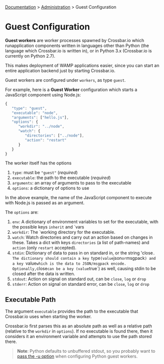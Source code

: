 [Documentation](.) > [Administration](Administration) > Guest Configuration

# Guest Configuration

**Guest workers** are worker processes spawned by Crossbar.io which runapplication components written in languages other than Python (the language which Crossbar.io is written in), or in Python 3.x (Crossbar.io is currently on Python 2.7).

This makes deployment of WAMP applications easier, since you can start an entire application backend just by starting Crossbar.io.

Guest workers are configured under `workers`, as type `guest`.

For example, here is a **Guest Worker** configuration which starts a JavaScript component using Node.js:

```javascript
{
   "type": "guest",
   "executable": "node",
   "arguments": ["hello.js"],
   "options": {
      "workdir": "../node",
      "watch": {
         "directories": ["../node"],
         "action": "restart"
      }
   }
}
```

The worker itself has the options

1. `type`: must be `"guest"` (*required*)
2. `executable`: the path to the executable (*required*)
3. `arguments`: an array of arguments to pass to the executable
4. `options`: a dictionary of options to use

In the above example, the name of the JavaScript component to execute with Node.js is passed as an argument.

The `options` are:

1. `env`: A dictionary of environment variables to set for the executable, with the possible keys `inherit` and `vars
2. `workdir`: The `working directory for the executable.
3. `watch`: Watch directories and carry out an action based on changes in these. Takes a dict with keys `directories` (a list of path-names) and `action` (only `restart` accepted).
4. `stdin`: Dictionary of data to pass in on standard in, or the string 'close`. The dictionary should contain a key `type` (value `json` or `msgpack`) and a key `value` which is the data to JSON/msgpack encode. Optionally, `close` can be a key (value `true`) as well, causing stdin to be closed after the data is written.
5. `stdout`: Action on signal on standard out, can be `close`, `log` or `drop`
6. `stderr`: Action on signal on standard error, can be `close`, `log` or `drop`

## Executable Path

The argument `executable` provides the path to the executable that Crossbar.io uses when starting the worker.

Crossbar.io first parses this as an absolute path as well as a relative path (relative to the `workdir` in `options`). If no executable is found there, then it considers it an environment variable and attempts to use the path stored there.

> **Note**: Python defaults to unbuffered stdout, so you probably want to [pass the -u option](https://docs.python.org/3/using/cmdline.html#cmdoption-u) when configuring Python guest workers.
